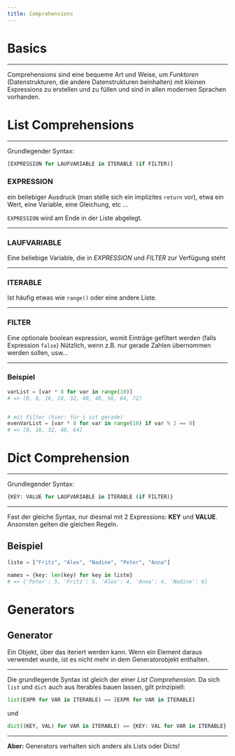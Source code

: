 ```yaml
---
title: Comprehensions
---
```


# Basics

---

Comprehensions sind eine bequeme Art und Weise, um
_Funktoren_ (Datenstrukturen, die andere Datenstrukturen beinhalten) mit
kleinen Expressions zu erstellen und zu füllen und sind in allen
modernen Sprachen vorhanden.


# List Comprehensions

---


Grundlegender Syntax:

```python
[EXPRESSION for LAUFVARIABLE in ITERABLE (if FILTER)]
```


### EXPRESSION

ein beliebiger Ausdruck (man stelle sich ein implizites
`return` vor), etwa ein Wert, eine Variable, eine Gleichung, etc ...  

`EXPRESSION` wird am Ende in der Liste abgelegt.

---

### LAUFVARIABLE

Eine beliebige Variable, die in *EXPRESSION* und *FILTER* zur
Verfügung steht

---

### ITERABLE

Ist häufig etwas wie `range()` oder eine andere Liste.

---

### FILTER

Eine optionale boolean expression, womit Einträge gefiltert werden
(falls Expression `false`) Nützlich, wenn z.B. nur gerade Zahlen übernommen werden
sollen, usw...

---

### Beispiel

```python
varList = [var * 8 for var in range(10)]
# => [0, 8, 16, 24, 32, 40, 48, 56, 64, 72]


# mit Filter (hier: für i ist gerade)
evenVarList = [var * 8 for var in range(10) if var % 2 == 0]
# => [0, 16, 32, 48, 64]
```


# Dict Comprehension

---

Grundlegender Syntax:

```python
{KEY: VALUE for LAUFVARIABLE in ITERABLE (if FILTER)}
```

---

Fast der gleiche Syntax, nur diesmal mit 2 Expressions: __KEY__ und
__VALUE__. Ansonsten gelten die gleichen Regeln.


## Beispiel

```python
liste = ["Fritz", "Alex", "Nadine", "Peter", "Anna"]

names = {key: len(key) for key in liste}
# => {'Peter': 5, 'Fritz': 5, 'Alex': 4, 'Anna': 4, 'Nadine': 6}
```


# Generators

## Generator

Ein Objekt, über das iteriert werden kann. Wenn ein Element daraus
verwendet wurde, ist es nicht mehr in dem Generatorobjekt
enthalten.

---

Die grundlegende Syntax ist gleich der einer *List Comprehension*. Da
sich `list` und `dict` auch aus Iterables bauen lassen, gilt prinzipiell:

```python
list(EXPR for VAR in ITERABLE) == [EXPR for VAR in ITERABLE]
```
und
```python
dict((KEY, VAL) for VAR in ITERABLE) == {KEY: VAL for VAR in ITERABLE}
```

---

**Aber:** Generators verhalten sich anders als Lists oder Dicts!
